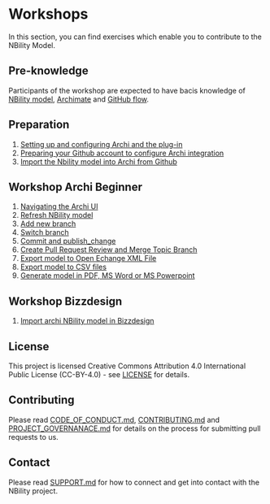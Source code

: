 # Workshops

In this section, you can find exercises which enable you to contribute to the NBility Model.

## Pre-knowledge

Participants of the workshop are expected to have bacis knowledge of [NBility model](https://www.edsn.nl/nbility-model/), [Archimate](https://www.opengroup.org/archimate-forum/archimate-overview) and [GitHub flow](https://docs.github.com/en/get-started/using-github/github-flow). 

## Preparation

1. [Setting up and configuring Archi and the plug-in](/workshops/preparation/1-setup-archi/)
2. [Preparing your Github account to configure Archi integration](/workshops/preparation/2-prepare-github/)
3. [Import the Nbility model into Archi from Github](/workshops/preparation/3-import-model-to-archi/)

## Workshop Archi Beginner

1. [Navigating the Archi UI](/workshops/archi-beginner/1-navigate-ui/)
2. [Refresh NBility model](/workshops/archi-beginner/2-refresh-model/)
3. [Add new branch](/workshops/archi-beginner/3-add-new-branch/)
4. [Switch branch](/workshops/archi-beginner/4-switch-branch/)
5. [Commit and publish_change](/workshops/archi-beginner/5-commit-and-publish-change/)
6. [Create Pull Request Review and Merge Topic Branch](/workshops/archi-beginner/6-merge-change/)
7. [Export model to Open Echange XML File](/workshops/archi-beginner/7-export-xml/)
8. [Export model to CSV files](/workshops/archi-beginner/8-export-csv/)
9. [Generate model in PDF, MS Word or MS Powerpoint](/workshops/archi-beginner/9-generate-pdf-docx-pptx/)

## Workshop Bizzdesign

1. [Import archi NBility model in Bizzdesign](/workshops/import-archi-in-bizzdesign/)


## License

This project is licensed Creative Commons Attribution 4.0 International Public License (CC-BY-4.0) - see [LICENSE](https://github.com/NBility-Model/nbility-model.github.io/blob/main/LICENSE) for details.

## Contributing

Please read [CODE_OF_CONDUCT.md](/CODE_OF_CONDUCT), [CONTRIBUTING.md](/CONTRIBUTING) and [PROJECT_GOVERNANACE.md](/PROJECT_GOVERNANCE) for details on the process for submitting pull requests to us.

## Contact

Please read [SUPPORT.md](/SUPPORT) for how to connect and get into contact with the NBility project.

